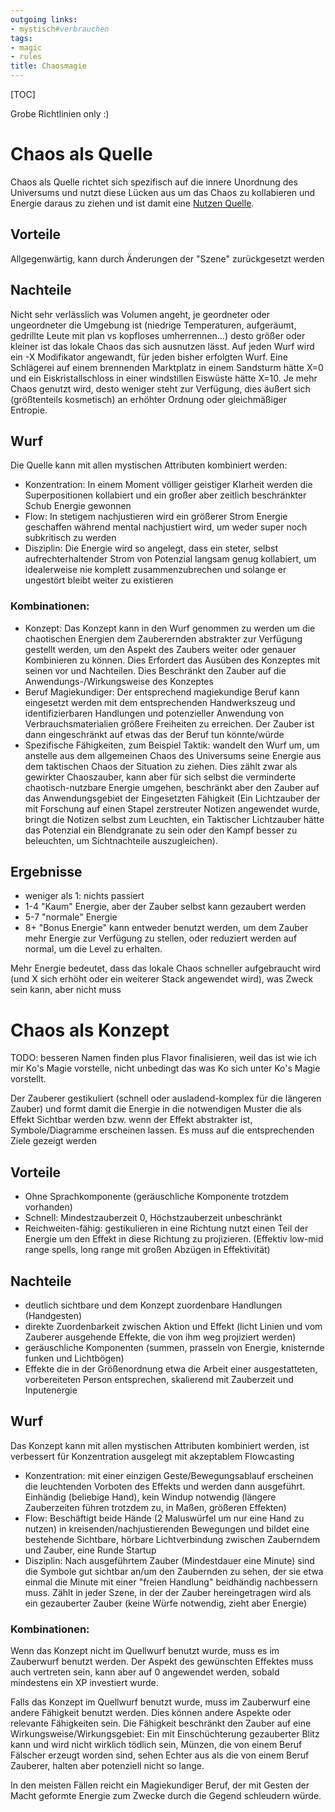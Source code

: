 ```yaml
---
outgoing links:
- mystisch#verbrauchen
tags:
- magic
- rules
title: Chaosmagie
---
```

[TOC]

Grobe Richtlinien only :)


# Chaos als Quelle

Chaos als Quelle richtet sich spezifisch auf die innere Unordnung des Universums und nutzt diese Lücken aus um das Chaos zu kollabieren und Energie daraus zu ziehen und ist damit eine [Nutzen Quelle](mystisch#verbrauchen).

## Vorteile
Allgegenwärtig, kann durch Änderungen der "Szene" zurückgesetzt werden

## Nachteile
Nicht sehr verlässlich was Volumen angeht, je geordneter oder ungeordneter die Umgebung ist (niedrige Temperaturen, aufgeräumt, gedrillte Leute mit plan vs kopfloses umherrennen...) desto größer oder kleiner ist das lokale Chaos das sich ausnutzen lässt. 
Auf jeden Wurf wird ein -X Modifikator angewandt, für jeden bisher erfolgten Wurf. Eine Schlägerei auf einem brennenden Marktplatz in einem Sandsturm hätte X=0 und ein Eiskristallschloss in einer windstillen Eiswüste hätte X=10.
Je mehr Chaos genutzt wird, desto weniger steht zur Verfügung, dies äußert sich (größtenteils kosmetisch) an erhöhter Ordnung oder gleichmäßiger Entropie.

## Wurf

Die Quelle kann mit allen mystischen Attributen kombiniert werden:

 - Konzentration: In einem Moment völliger geistiger Klarheit werden die Superpositionen kollabiert und ein großer aber zeitlich beschränkter Schub Energie gewonnen
 - Flow: In stetigem nachjustieren wird ein größerer Strom Energie geschaffen während mental nachjustiert wird, um weder super noch subkritisch zu werden
 - Disziplin: Die Energie wird so angelegt, dass ein steter, selbst aufrechterhaltender Strom von Potenzial langsam genug kollabiert, um idealerweise nie komplett zusammenzubrechen und solange er ungestört bleibt weiter zu existieren

### Kombinationen:

 - Konzept: Das Konzept kann in den Wurf genommen zu werden um die chaotischen Energien dem Zauberernden abstrakter zur Verfügung gestellt werden, um den Aspekt des Zaubers weiter oder genauer Kombinieren zu können. Dies Erfordert das Ausüben des Konzeptes mit seinen vor und Nachteilen. Dies Beschränkt den Zauber auf die Anwendungs-/Wirkungsweise des Konzeptes
 - Beruf Magiekundiger: Der entsprechend magiekundige Beruf kann eingesetzt werden mit dem entsprechenden Handwerkszeug und identifizierbaren Handlungen und potenzieller Anwendung von Verbrauchsmaterialien größere Freiheiten zu erreichen. Der Zauber ist dann eingeschränkt auf etwas das der Beruf tun könnte/würde
 - Spezifische Fähigkeiten, zum Beispiel Taktik: wandelt den Wurf um, um anstelle aus dem allgemeinen Chaos des Universums seine Energie aus dem taktischen Chaos der Situation zu ziehen. Dies zählt zwar als gewirkter Chaoszauber, kann aber für sich selbst die verminderte chaotisch-nutzbare Energie umgehen, beschränkt aber den Zauber auf das Anwendungsgebiet der Eingesetzten Fähigkeit (Ein Lichtzauber der mit Forschung auf einen Stapel zerstreuter Notizen angewendet wurde, bringt die Notizen selbst zum Leuchten, ein Taktischer Lichtzauber hätte das Potenzial ein Blendgranate zu sein oder den Kampf besser zu beleuchten, um Sichtnachteile auszugleichen).

## Ergebnisse
- weniger als 1: nichts passiert
- 1-4 "Kaum" Energie, aber der Zauber selbst kann gezaubert werden
- 5-7 "normale" Energie
- 8+ "Bonus Energie" kann entweder benutzt werden, um dem Zauber mehr Energie zur Verfügung zu stellen, oder reduziert werden auf normal, um die Level zu erhalten. 

Mehr Energie bedeutet, dass das lokale Chaos schneller aufgebraucht wird (und X sich erhöht oder ein weiterer Stack angewendet wird), was Zweck sein kann, aber nicht muss



# Chaos als Konzept
TODO: besseren Namen finden plus Flavor finalisieren, weil das ist wie ich mir Ko's Magie vorstelle, nicht unbedingt das was Ko sich unter Ko's Magie vorstellt.

Der Zauberer gestikuliert (schnell oder ausladend-komplex für die längeren Zauber) und formt damit die Energie in die notwendigen Muster die als Effekt Sichtbar werden bzw. wenn der Effekt abstrakter ist, Symbole/Diagramme erscheinen lassen.
Es muss auf die entsprechenden Ziele gezeigt werden

## Vorteile

 - Ohne Sprachkomponente (geräuschliche Komponente trotzdem vorhanden)
 - Schnell: Mindestzauberzeit 0, Höchstzauberzeit unbeschränkt
 - Reichweiten-fähig: gestikulieren in eine Richtung nutzt einen Teil der Energie um den Effekt in diese Richtung zu projizieren. (Effektiv low-mid range spells, long range mit großen Abzügen in Effektivität)

## Nachteile

 - deutlich sichtbare und dem Konzept zuordenbare Handlungen (Handgesten)
 - direkte Zuordenbarkeit zwischen Aktion und Effekt (licht Linien und vom Zauberer ausgehende Effekte, die von ihm weg projiziert werden)
 - geräuschliche Komponenten (summen, prasseln von Energie, knisternde funken und Lichtbögen)
 - Effekte die in der Größenordnung etwa die Arbeit einer ausgestatteten, vorbereiteten Person entsprechen, skalierend mit Zauberzeit und Inputenergie


## Wurf 


Das Konzept kann mit allen mystischen Attributen kombiniert werden, ist verbessert für Konzentration ausgelegt mit akzeptablem Flowcasting

 - Konzentration: mit einer einzigen Geste/Bewegungsablauf erscheinen die leuchtenden Vorboten des Effekts und werden dann ausgeführt. Einhändig (beliebige Hand), kein Windup notwendig (längere Zauberzeiten führen trotzdem zu, in Maßen, größeren Effekten)
 - Flow: Beschäftigt beide Hände (2 Maluswürfel um nur eine Hand zu nutzen) in kreisenden/nachjustierenden Bewegungen und bildet eine bestehende Sichtbare, hörbare Lichtverbindung zwischen Zauberndem und Zauber, eine Runde Startup
 - Disziplin: Nach ausgeführtem Zauber (Mindestdauer eine Minute) sind die Symbole gut sichtbar an/um den Zaubernden zu sehen, der sie etwa einmal die Minute mit einer "freien Handlung" beidhändig nachbessern muss. Zählt in jeder Szene, in der der Zauber hereingetragen wird als ein gezauberter Zauber (keine Würfe notwendig, zieht aber Energie)

### Kombinationen:

Wenn das Konzept nicht im Quellwurf benutzt wurde, muss es im Zauberwurf benutzt werden. Der Aspekt des gewünschten Effektes muss auch vertreten sein, kann aber auf 0 angewendet werden, sobald mindestens ein XP investiert wurde.

Falls das Konzept im Quellwurf benutzt wurde, muss im Zauberwurf eine andere Fähigkeit benutzt werden. Dies können andere Aspekte oder relevante Fähigkeiten sein. Die Fähigkeit beschränkt den Zauber auf eine Wirkungsweise/Wirkungsgebiet: Ein mit Einschüchterung gezauberter Blitz kann und wird nicht wirklich tödlich sein, Münzen, die von einem Beruf Fälscher erzeugt worden sind, sehen Echter aus als die von einem Beruf Zauberer, halten aber potenziell nicht so lange.

In den meisten Fällen reicht ein Magiekundiger Beruf, der mit Gesten der Macht geformte Energie zum Zwecke durch die Gegend schleudern würde.

